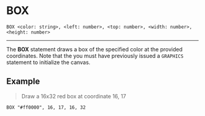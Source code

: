 # BOX

```
BOX <color: string>, <left: number>, <top: number>, <width: number>, <height: number>
```

---

The **BOX** statement draws a box of the specified color at the provided
coordinates. Note that the you must have previously issued a `GRAPHICS` statement
to initialize the canvas.

## Example

> Draw a 16x32 red box at coordinate 16, 17

```
BOX "#ff0000", 16, 17, 16, 32
```
